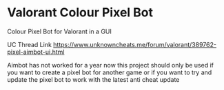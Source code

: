 # Valorant Colour Pixel Bot
 Colour Pixel Bot for Valorant in a GUI

UC Thread Link https://www.unknowncheats.me/forum/valorant/389762-pixel-aimbot-ui.html

Aimbot has not worked for a year now this project should only be used if you want to create a pixel bot for another game or if you want to try and update the pixel bot to work with the latest anti cheat update

